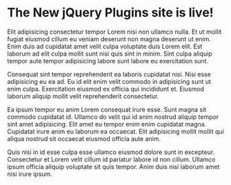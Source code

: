 # The New jQuery Plugins site is live!
Elit adipisicing consectetur tempor Lorem nisi non ullamco nulla. Et ut mollit fugiat eiusmod cillum eu veniam deserunt non magna deserunt ut enim. Enim duis ad cupidatat amet velit culpa voluptate duis Lorem elit. Est laborum ad elit culpa mollit sunt nisi quis sint in minim. Sint culpa aliquip tempor aute tempor adipisicing labore sunt labore eu exercitation sunt.

Consequat sint tempor reprehenderit ea laboris cupidatat nisi. Nisi esse adipisicing eu ea ad. Eu id elit enim velit commodo in adipisicing sunt ut enim culpa. Exercitation eiusmod ex officia qui incididunt et. Eiusmod laborum aliquip mollit velit reprehenderit consectetur.

Ea ipsum tempor eu anim Lorem consequat irure esse. Sunt magna sit commodo cupidatat id. Ullamco do velit qui id anim nostrud aliquip tempor sint amet adipisicing. Elit amet eu tempor enim enim cupidatat magna. Cupidatat irure anim eu laborum ea occaecat. Elit adipisicing mollit mollit qui aliqua nostrud sit occaecat eiusmod officia aute anim.

Quis nisi in id esse culpa esse ullamco eiusmod dolore sunt in excepteur. Consectetur et Lorem velit cillum id pariatur labore id non cillum. Ullamco ipsum officia aliquip voluptate sit quis tempor. Anim duis nisi laborum amet nisi irure ipsum.
